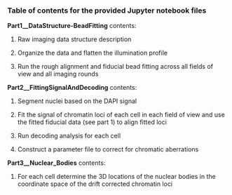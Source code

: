 ### Table of contents for the provided Jupyter notebook files

__Part1__DataStructure-BeadFitting__ contents:

1. Raw imaging data structure description

2. Organize the data and flatten the illumination profile

3. Run the rough alignment and fiducial bead fitting across all fields of view and all imaging rounds

__Part2__FittingSignalAndDecoding__ contents:

1. Segment nuclei based on the DAPI signal

2. Fit the signal of chromatin loci of each cell in each field of view and use the fitted fiducial data (see part 1) to align fitted loci

3. Run decoding analysis for each cell

4. Construct a parameter file to correct for chromatic aberrations

__Part3__Nuclear_Bodies__ contents:

1. For each cell determine the 3D locations of the nuclear bodies in the coordinate space of the drift corrected chromatin loci
